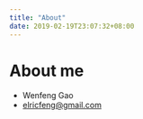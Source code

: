 ```yaml
---
title: "About"
date: 2019-02-19T23:07:32+08:00
---
```


# About me
- Wenfeng Gao
- elricfeng@gmail.com

